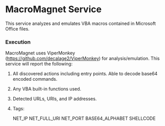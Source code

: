 # MacroMagnet Service

This service analyzes and emulates VBA macros contained in Microsoft Office files.

### Execution

MacroMagnet uses ViperMonkey (https://github.com/decalage2/ViperMonkey) for analysis/emulation. This service will report the following:

1. All discovered actions including entry points. Able to decode base64 encoded commands.

2. Any VBA built-in functions used.

3. Detected URLs, URIs, and IP addresses.

3. Tags:

    NET_IP
    NET_FULL_URI
    NET_PORT
    BASE64_ALPHABET
    SHELLCODE
    